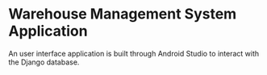 # Warehouse Management System Application

An user interface application is built through Android Studio to interact with the Django database. 
